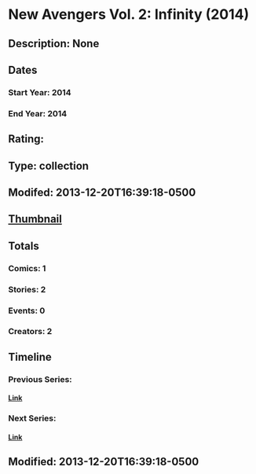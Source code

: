 # New Avengers Vol. 2: Infinity (2014)
## Description: None
## Dates
### Start Year: 2014
### End Year: 2014
## Rating: 
## Type: collection
## Modifed: 2013-12-20T16:39:18-0500
## [Thumbnail](http://i.annihil.us/u/prod/marvel/i/mg/b/40/image_not_available.jpg)
## Totals
### Comics: 1
### Stories: 2
### Events: 0
### Creators: 2
## Timeline
### Previous Series: 
#### [Link]()
### Next Series: 
#### [Link]()
## Modified: 2013-12-20T16:39:18-0500
